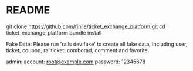 # README

git clone https://github.com/finile/ticket_exchange_platform.git
cd ticket_exchange_platform
bundle install

Fake Data:
Please run 'rails dev:fake' to create all fake data, including user, ticket, coupon, railticket, comborad, comment and favorite.

admin:
account: root@example.com
password: 12345678